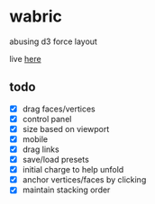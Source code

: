 # wabric

abusing d3 force layout

live [here](twigg.gg/wabric)

## todo

- [x] drag faces/vertices
- [x] control panel
- [x] size based on viewport
- [x] mobile
- [x] drag links
- [x] save/load presets
- [x] initial charge to help unfold
- [x] anchor vertices/faces by clicking
- [x] maintain stacking order

